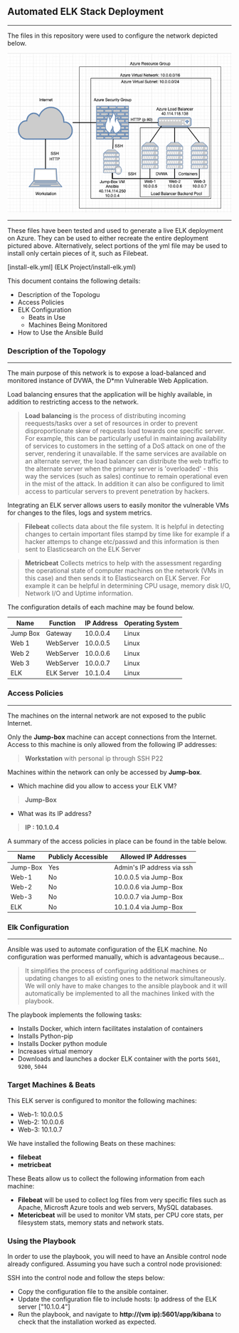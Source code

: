 ## Automated ELK Stack Deployment
---

The files in this repository were used to configure the network depicted below.


![network](https://github.com/Wba-01/ELK-Stack-Project/blob/06380c001189f5a33afb0eb8971ebd9a86e2f8b0/Diagrams/Azure%20Cloud%20Security.png)

---

These files have been tested and used to generate a live ELK deployment on Azure. They can be used to either recreate the entire deployment pictured above. Alternatively, select portions of the yml file may be used to install only certain pieces of it, such as Filebeat.

 [install-elk.yml] (ELK Project/install-elk.yml)

This document contains the following details:
- Description of the Topologu
- Access Policies
- ELK Configuration
  - Beats in Use
  - Machines Being Monitored
- How to Use the Ansible Build


### Description of the Topology
---

The main purpose of this network is to expose a load-balanced and monitored instance of DVWA, the D*mn Vulnerable Web Application.

Load balancing ensures that the application will be highly available, in addition to restricting access to the network.
> **Load balancing** is the process of distributing incoming reequests/tasks over a set of resources in order to prevent disproportionate skew of requests load towards one specific server. For example, this can be particularly useful in maintaining availability of services to customers in the setting of a DoS attack on one of the server, rendering it unavailable. If the same services are available on an alternate server, the load balancer can distribute the web traffic to the alternate server when the primary server is 'overloaded' - this way the services (such as sales) continue to remain operational even in the mist of the attack. In addition it can also be configured to limit access to particular servers to prevent penetration by hackers.

Integrating an ELK server allows users to easily monitor the vulnerable VMs for changes to the files, logs and system metrics.
> **Filebeat** collects data about the file system. It is helpful in detecting changes to certain important files stampd by time like for example if a hacker attemps to change etc/passwd and this information is then sent to Elasticsearch on the ELK Server

> **Metricbeat** Collects metrics to help with the assessment regarding the operational state of computer machines on the network (VMs in this case) and then sends it to Elasticsearch on ELK Server. For example it can be helpful in determining CPU usage, memory disk I/O, Network I/O and Uptime information.

The configuration details of each machine may be found below.


| Name     | Function | IP Address | Operating System |
|----------|----------|------------|------------------|
| Jump Box | Gateway  | 10.0.0.4   | Linux            |
| Web 1    |WebServer | 10.0.0.5   | Linux            |
| Web 2    |WebServer | 10.0.0.6   | Linux            |
| Web 3    |WebServer | 10.0.0.7   | Linux            |
| ELK      |ELK Server| 10.1.0.4   | Linux            |

### Access Policies
---
The machines on the internal network are not exposed to the public Internet. 

Only the **Jump-box** machine can accept connections from the Internet. Access to this machine is only allowed from the following IP addresses:

> **Workstation** with personal ip through SSH P22 

Machines within the network can only be accessed by **Jump-box**.

- Which machine did you allow to access your ELK VM?
> **Jump-Box** 
- What was its IP address?
> **IP : 10.1.0.4**

A summary of the access policies in place can be found in the table below.

| Name     | Publicly Accessible | Allowed IP Addresses         |
|----------|---------------------|------------------------------|
| Jump-Box |     Yes             | Admin's IP address via ssh   |
| Web-1    |     No              | 10.0.0.5  via Jump-Box       |
| Web-2    |     No              | 10.0.0.6  via Jump-Box       |
| Web-3    |     No              | 10.0.0.7  via Jump-Box       |
| ELK      |     No              | 10.1.0.4  via Jump-Box       |

### Elk Configuration
---
Ansible was used to automate configuration of the ELK machine. No configuration was performed manually, which is advantageous because...
> It simplifies the process of configuring additional machines or updating changes to all existing ones to the network simultaneously. We will only have to make changes to the ansible playbook and it will automatically be implemented to all the machines linked with the playbook.

The playbook implements the following tasks:
- Installs Docker, which intern facilitates instalation of containers
- Installs Python-pip
- Installs Docker python module
- Increases virtual memory
- Downloads and launches a docker ELK container with the ports `5601`, `9200`, `5044`

### Target Machines & Beats
This ELK server is configured to monitor the following machines:
- Web-1: 10.0.0.5
- Web-2: 10.0.0.6
- Web-3: 10.1.0.7

We have installed the following Beats on these machines:
  - **filebeat**
  - **metricbeat**

These Beats allow us to collect the following information from each machine:
- **Filebeat** will be used to collect log files from very specific files such as Apache, Microsft Azure tools and web servers, MySQL databases.
- **Metericbeat** will be used to monitor VM stats, per CPU core stats, per filesystem stats, memory stats and network stats.

### Using the Playbook
In order to use the playbook, you will need to have an Ansible control node already configured. Assuming you have such a control node provisioned: 

SSH into the control node and follow the steps below:

- Copy the configuration file to the ansible container.
- Update the configuration file to include hosts: Ip address of the ELK server ["10.1.0.4"]
- Run the playbook, and navigate to **http://(vm ip):5601/app/kibana** to check that the installation worked as expected.